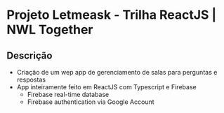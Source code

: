 # Projeto Letmeask - Trilha ReactJS | NWL Together 

## Descrição
 - Criação de um wep app de gerenciamento de salas para perguntas e respostas
 - App inteiramente feito em ReactJS com Typescript e Firebase
    - Firebase real-time database
    - Firebase authentication via Google Account

